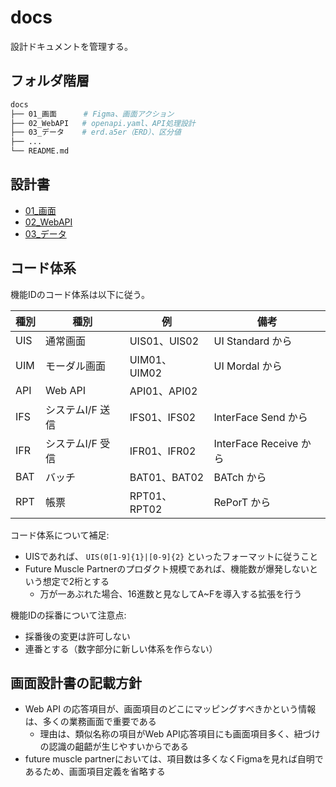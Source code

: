 # docs

設計ドキュメントを管理する。

## フォルダ階層

```sh
docs
├── 01_画面      # Figma、画面アクション
├── 02_WebAPI   # openapi.yaml、API処理設計
├── 03_データ    # erd.a5er（ERD）、区分値
├── ...
└── README.md
```

## 設計書

- [01\_画面](./01_画面/index.md)
- [02_WebAPI](./02_WebAPI/index.md)
- [03\_データ](./03_データ/index.md)

## コード体系

機能IDのコード体系は以下に従う。

| 種別 | 種別             | 例           | 備考                   |
| ---- | ---------------- | ------------ | ---------------------- |
| UIS  | 通常画面         | UIS01、UIS02 | UI Standard から       |
| UIM  | モーダル画面     | UIM01、UIM02 | UI Mordal から         |
| API  | Web API          | API01、API02 |                        |
| IFS  | システムI/F 送信 | IFS01、IFS02 | InterFace Send から    |
| IFR  | システムI/F 受信 | IFR01、IFR02 | InterFace Receive から |
| BAT  | バッチ           | BAT01、BAT02 | BATch から             |
| RPT  | 帳票             | RPT01、RPT02 | RePorT から            |

コード体系について補足:

- UISであれば、 `UIS(0[1-9]{1}|[0-9]{2}` といったフォーマットに従うこと
- Future Muscle Partnerのプロダクト規模であれば、機能数が爆発しないという想定で2桁とする
  - 万が一あぶれた場合、16進数と見なしてA~Fを導入する拡張を行う

機能IDの採番について注意点:

- 採番後の変更は許可しない
- 連番とする（数字部分に新しい体系を作らない）

## 画面設計書の記載方針

- Web API の応答項目が、画面項目のどこにマッピングすべきかという情報は、多くの業務画面で重要である
  - 理由は、類似名称の項目がWeb API応答項目にも画面項目多く、紐づけの認識の齟齬が生じやすいからである
- future muscle partnerにおいては、項目数は多くなくFigmaを見れば自明であるため、画面項目定義を省略する
